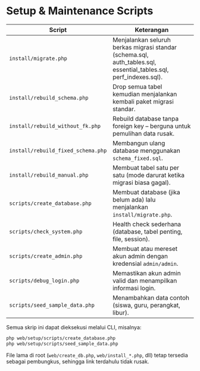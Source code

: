 # Setup & Maintenance Scripts

| Script | Keterangan |
| --- | --- |
| `install/migrate.php` | Menjalankan seluruh berkas migrasi standar (schema.sql, auth_tables.sql, essential_tables.sql, perf_indexes.sql). |
| `install/rebuild_schema.php` | Drop semua tabel kemudian menjalankan kembali paket migrasi standar. |
| `install/rebuild_without_fk.php` | Rebuild database tanpa foreign key – berguna untuk pemulihan data rusak. |
| `install/rebuild_fixed_schema.php` | Membangun ulang database menggunakan `schema_fixed.sql`. |
| `install/rebuild_manual.php` | Membuat tabel satu per satu (mode darurat ketika migrasi biasa gagal). |
| `scripts/create_database.php` | Membuat database (jika belum ada) lalu menjalankan `install/migrate.php`. |
| `scripts/check_system.php` | Health check sederhana (database, tabel penting, file, session). |
| `scripts/create_admin.php` | Membuat atau mereset akun admin dengan kredensial `admin/admin`. |
| `scripts/debug_login.php` | Memastikan akun admin valid dan menampilkan informasi login. |
| `scripts/seed_sample_data.php` | Menambahkan data contoh (siswa, guru, perangkat, libur). |

Semua skrip ini dapat dieksekusi melalui CLI, misalnya:

```bash
php web/setup/scripts/create_database.php
php web/setup/scripts/seed_sample_data.php
```

File lama di root (`web/create_db.php`, `web/install_*.php`, dll) tetap tersedia sebagai pembungkus, sehingga link terdahulu tidak rusak.

